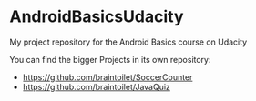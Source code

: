 # AndroidBasicsUdacity
My project repository for the Android Basics course on Udacity

You can find the bigger Projects in its own repository:
- https://github.com/braintoilet/SoccerCounter
- https://github.com/braintoilet/JavaQuiz
